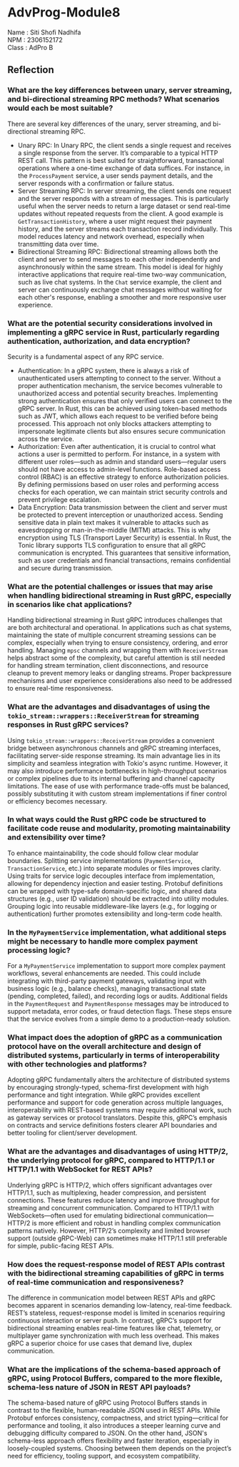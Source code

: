 # AdvProg-Module8
Name : Siti Shofi Nadhifa <br>
NPM : 2306152172 <br>
Class : AdPro B

## Reflection
### What are the key differences between unary, server streaming, and bi-directional streaming RPC methods? What scenarios would each be most suitable?
There are several key differences of the unary, server streaming, and bi-directional streaming RPC.
- Unary RPC: In Unary RPC, the client sends a single request and receives a single response from the server. It’s comparable to a typical HTTP REST call. This pattern is best suited for straightforward, transactional operations where a one-time exchange of data suffices. For instance, in the `ProcessPayment` service, a user sends payment details, and the server responds with a confirmation or failure status.
- Server Streaming RPC: In server streaming, the client sends one request and the server responds with a stream of messages. This is particularly useful when the server needs to return a large dataset or send real-time updates without repeated requests from the client. A good example is `GetTransactionHistory`, where a user might request their payment history, and the server streams each transaction record individually. This model reduces latency and network overhead, especially when transmitting data over time.
- Bidirectional Streaming RPC: Bidirectional streaming allows both the client and server to send messages to each other independently and asynchronously within the same stream. This model is ideal for highly interactive applications that require real-time two-way communication, such as live chat systems. In the `Chat` service example, the client and server can continuously exchange chat messages without waiting for each other's response, enabling a smoother and more responsive user experience.

### What are the potential security considerations involved in implementing a gRPC service in Rust, particularly regarding authentication, authorization, and data encryption?
Security is a fundamental aspect of any RPC service.
- Authentication: In a gRPC system, there is always a risk of unauthenticated users attempting to connect to the server. Without a proper authentication mechanism, the service becomes vulnerable to unauthorized access and potential security breaches. Implementing strong authentication ensures that only verified users can connect to the gRPC server. In Rust, this can be achieved using token-based methods such as JWT, which allows each request to be verified before being processed. This approach not only blocks attackers attempting to impersonate legitimate clients but also ensures secure communication across the service.
- Authorization: Even after authentication, it is crucial to control what actions a user is permitted to perform. For instance, in a system with different user roles—such as admin and standard users—regular users should not have access to admin-level functions. Role-based access control (RBAC) is an effective strategy to enforce authorization policies. By defining permissions based on user roles and performing access checks for each operation, we can maintain strict security controls and prevent privilege escalation.
- Data Encryption: Data transmission between the client and server must be protected to prevent interception or unauthorized access. Sending sensitive data in plain text makes it vulnerable to attacks such as eavesdropping or man-in-the-middle (MITM) attacks. This is why encryption using TLS (Transport Layer Security) is essential. In Rust, the Tonic library supports TLS configuration to ensure that all gRPC communication is encrypted. This guarantees that sensitive information, such as user credentials and financial transactions, remains confidential and secure during transmission.

### What are the potential challenges or issues that may arise when handling bidirectional streaming in Rust gRPC, especially in scenarios like chat applications?
Handling bidirectional streaming in Rust gRPC introduces challenges that are both architectural and operational. In applications such as chat systems, maintaining the state of multiple concurrent streaming sessions can be complex, especially when trying to ensure consistency, ordering, and error handling. Managing `mpsc` channels and wrapping them with `ReceiverStream` helps abstract some of the complexity, but careful attention is still needed for handling stream termination, client disconnections, and resource cleanup to prevent memory leaks or dangling streams. Proper backpressure mechanisms and user experience considerations also need to be addressed to ensure real-time responsiveness.

### What are the advantages and disadvantages of using the `tokio_stream::wrappers::ReceiverStream` for streaming responses in Rust gRPC services?
Using `tokio_stream::wrappers::ReceiverStream` provides a convenient bridge between asynchronous channels and gRPC streaming interfaces, facilitating server-side response streaming. Its main advantage lies in its simplicity and seamless integration with Tokio's async runtime. However, it may also introduce performance bottlenecks in high-throughput scenarios or complex pipelines due to its internal buffering and channel capacity limitations. The ease of use with performance trade-offs must be balanced, possibly substituting it with custom stream implementations if finer control or efficiency becomes necessary.

### In what ways could the Rust gRPC code be structured to facilitate code reuse and modularity, promoting maintainability and extensibility over time?
To enhance maintainability, the code should follow clear modular boundaries. Splitting service implementations (`PaymentService`, `TransactionService`, etc.) into separate modules or files improves clarity. Using traits for service logic decouples interface from implementation, allowing for dependency injection and easier testing. Protobuf definitions can be wrapped with type-safe domain-specific logic, and shared data structures (e.g., user ID validation) should be extracted into utility modules. Grouping logic into reusable middleware-like layers (e.g., for logging or authentication) further promotes extensibility and long-term code health.

### In the `MyPaymentService` implementation, what additional steps might be necessary to handle more complex payment processing logic?
For a `MyPaymentService` implementation to support more complex payment workflows, several enhancements are needed. This could include integrating with third-party payment gateways, validating input with business logic (e.g., balance checks), managing transactional state (pending, completed, failed), and recording logs or audits. Additional fields in the `PaymentRequest` and `PaymentResponse` messages may be introduced to support metadata, error codes, or fraud detection flags. These steps ensure that the service evolves from a simple demo to a production-ready solution.

### What impact does the adoption of gRPC as a communication protocol have on the overall architecture and design of distributed systems, particularly in terms of interoperability with other technologies and platforms?
Adopting gRPC fundamentally alters the architecture of distributed systems by encouraging strongly-typed, schema-first development with high performance and tight integration. While gRPC provides excellent performance and support for code generation across multiple languages, interoperability with REST-based systems may require additional work, such as gateway services or protocol translators. Despite this, gRPC’s emphasis on contracts and service definitions fosters clearer API boundaries and better tooling for client/server development.

### What are the advantages and disadvantages of using HTTP/2, the underlying protocol for gRPC, compared to HTTP/1.1 or HTTP/1.1 with WebSocket for REST APIs?
Underlying gRPC is HTTP/2, which offers significant advantages over HTTP/1.1, such as multiplexing, header compression, and persistent connections. These features reduce latency and improve throughput for streaming and concurrent communication. Compared to HTTP/1.1 with WebSockets—often used for emulating bidirectional communication—HTTP/2 is more efficient and robust in handling complex communication patterns natively. However, HTTP/2’s complexity and limited browser support (outside gRPC-Web) can sometimes make HTTP/1.1 still preferable for simple, public-facing REST APIs.

### How does the request-response model of REST APIs contrast with the bidirectional streaming capabilities of gRPC in terms of real-time communication and responsiveness?
The difference in communication model between REST APIs and gRPC becomes apparent in scenarios demanding low-latency, real-time feedback. REST’s stateless, request-response model is limited in scenarios requiring continuous interaction or server push. In contrast, gRPC’s support for bidirectional streaming enables real-time features like chat, telemetry, or multiplayer game synchronization with much less overhead. This makes gRPC a superior choice for use cases that demand live, duplex communication.

### What are the implications of the schema-based approach of gRPC, using Protocol Buffers, compared to the more flexible, schema-less nature of JSON in REST API payloads?
The schema-based nature of gRPC using Protocol Buffers stands in contrast to the flexible, human-readable JSON used in REST APIs. While Protobuf enforces consistency, compactness, and strict typing—critical for performance and tooling, it also introduces a steeper learning curve and debugging difficulty compared to JSON. On the other hand, JSON's schema-less approach offers flexibility and faster iteration, especially in loosely-coupled systems. Choosing between them depends on the project’s need for efficiency, tooling support, and ecosystem compatibility.
